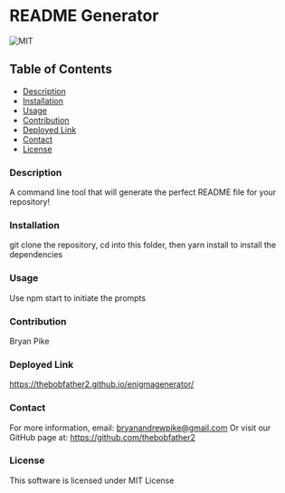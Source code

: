 # README Generator
![MIT](https://img.shields.io/badge/license-mit-blue)
## Table of Contents
- [Description](#description)
- [Installation](#installation)
- [Usage](#usage)
- [Contribution](#contribution)
- [Deployed Link](#deployedlink)
- [Contact](#contact)
- [License](#license)
### Description
A command line tool that will generate the perfect README file for your repository!
### Installation
git clone the repository, cd into this folder, then yarn install to install the dependencies
### Usage
Use npm start to initiate the prompts
### Contribution
Bryan Pike
### Deployed Link
https://thebobfather2.github.io/enigmagenerator/
### Contact
For more information, email: [bryanandrewpike@gmail.com](mailto:bryanandrewpike@gmail.com)
Or visit our GitHub page at: https://github.com/thebobfather2

### License 
This software is licensed under MIT License
  